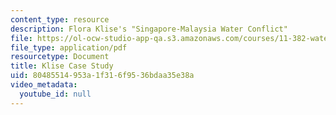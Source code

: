 ```yaml
---
content_type: resource
description: Flora Klise's "Singapore-Malaysia Water Conflict"
file: https://ol-ocw-studio-app-qa.s3.amazonaws.com/courses/11-382-water-diplomacy-spring-2021/80485514953a1f316f9536bdaa35e38a_MIT11_382s21_Klise.pdf
file_type: application/pdf
resourcetype: Document
title: Klise Case Study
uid: 80485514-953a-1f31-6f95-36bdaa35e38a
video_metadata:
  youtube_id: null
---
```

